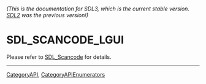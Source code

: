 ###### (This is the documentation for SDL3, which is the current stable version. [SDL2](https://wiki.libsdl.org/SDL2/) was the previous version!)
# SDL_SCANCODE_LGUI

Please refer to [SDL_Scancode](SDL_Scancode) for details.

----
[CategoryAPI](CategoryAPI), [CategoryAPIEnumerators](CategoryAPIEnumerators)

